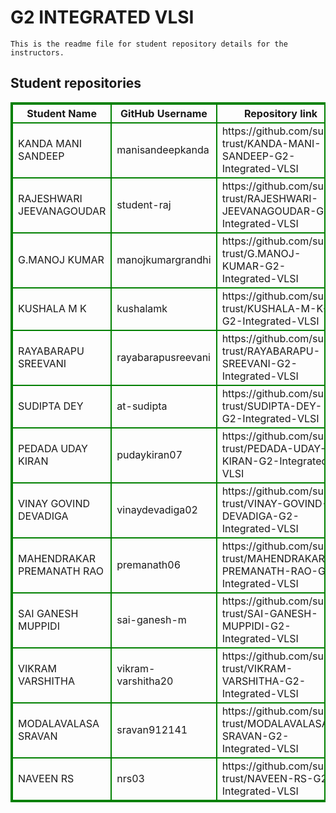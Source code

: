 # G2 INTEGRATED VLSI
    This is the readme file for student repository details for the instructors.
## Student repositories 
<table style="border : 2px solid green; width:100%;">
<tr >
<th style="border : 2px solid green;">Student Name</th>
<th style="border : 2px solid green;">GitHub Username</th>
<th style="border : 2px solid green;">Repository link</th>
</tr>
<tr style="border : 2px solid green;">
<td style="border : 2px solid green;">KANDA MANI SANDEEP</td> 

<td style="border : 2px solid green;">manisandeepkanda</td> 

<td style="border : 2px solid green;">https://github.com/sure-trust/KANDA-MANI-SANDEEP-G2-Integrated-VLSI</td> 
</tr>

<tr style="border : 2px solid green;">
<td style="border : 2px solid green;">RAJESHWARI JEEVANAGOUDAR</td> 

<td style="border : 2px solid green;">student-raj</td> 

<td style="border : 2px solid green;">https://github.com/sure-trust/RAJESHWARI-JEEVANAGOUDAR-G2-Integrated-VLSI</td> 
</tr>

<tr style="border : 2px solid green;">
<td style="border : 2px solid green;">G.MANOJ KUMAR</td> 

<td style="border : 2px solid green;">manojkumargrandhi</td> 

<td style="border : 2px solid green;">https://github.com/sure-trust/G.MANOJ-KUMAR-G2-Integrated-VLSI</td> 
</tr>

<tr style="border : 2px solid green;">
<td style="border : 2px solid green;">KUSHALA M K</td> 

<td style="border : 2px solid green;">kushalamk</td> 

<td style="border : 2px solid green;">https://github.com/sure-trust/KUSHALA-M-K-G2-Integrated-VLSI</td> 
</tr>

<tr style="border : 2px solid green;">
<td style="border : 2px solid green;">RAYABARAPU SREEVANI</td> 

<td style="border : 2px solid green;">rayabarapusreevani</td> 

<td style="border : 2px solid green;">https://github.com/sure-trust/RAYABARAPU-SREEVANI-G2-Integrated-VLSI</td> 
</tr>

<tr style="border : 2px solid green;">
<td style="border : 2px solid green;">SUDIPTA DEY</td> 

<td style="border : 2px solid green;">at-sudipta</td> 

<td style="border : 2px solid green;">https://github.com/sure-trust/SUDIPTA-DEY-G2-Integrated-VLSI</td> 
</tr>

<tr style="border : 2px solid green;">
<td style="border : 2px solid green;">PEDADA UDAY KIRAN</td> 

<td style="border : 2px solid green;">pudaykiran07</td> 

<td style="border : 2px solid green;">https://github.com/sure-trust/PEDADA-UDAY-KIRAN-G2-Integrated-VLSI</td> 
</tr>

<tr style="border : 2px solid green;">
<td style="border : 2px solid green;">VINAY GOVIND DEVADIGA</td> 

<td style="border : 2px solid green;">vinaydevadiga02</td> 

<td style="border : 2px solid green;">https://github.com/sure-trust/VINAY-GOVIND-DEVADIGA-G2-Integrated-VLSI</td> 
</tr>

<tr style="border : 2px solid green;">
<td style="border : 2px solid green;">MAHENDRAKAR PREMANATH RAO</td> 

<td style="border : 2px solid green;">premanath06</td> 

<td style="border : 2px solid green;">https://github.com/sure-trust/MAHENDRAKAR-PREMANATH-RAO-G2-Integrated-VLSI</td> 
</tr>

<tr style="border : 2px solid green;">
<td style="border : 2px solid green;">SAI GANESH MUPPIDI</td> 

<td style="border : 2px solid green;">sai-ganesh-m</td> 

<td style="border : 2px solid green;">https://github.com/sure-trust/SAI-GANESH-MUPPIDI-G2-Integrated-VLSI</td> 
</tr>

<tr style="border : 2px solid green;">
<td style="border : 2px solid green;">VIKRAM VARSHITHA</td> 

<td style="border : 2px solid green;">vikram-varshitha20</td> 

<td style="border : 2px solid green;">https://github.com/sure-trust/VIKRAM-VARSHITHA-G2-Integrated-VLSI</td> 
</tr>

<tr style="border : 2px solid green;">
<td style="border : 2px solid green;">MODALAVALASA SRAVAN</td> 

<td style="border : 2px solid green;">sravan912141</td> 

<td style="border : 2px solid green;">https://github.com/sure-trust/MODALAVALASA-SRAVAN-G2-Integrated-VLSI</td> 
</tr>

<tr style="border : 2px solid green;">
<td style="border : 2px solid green;">NAVEEN RS</td> 

<td style="border : 2px solid green;">nrs03</td> 

<td style="border : 2px solid green;">https://github.com/sure-trust/NAVEEN-RS-G2-Integrated-VLSI</td> 
</tr>
